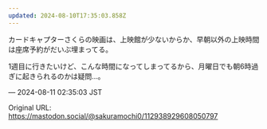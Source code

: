 ```yaml
---
updated: 2024-08-10T17:35:03.858Z
---
```


<p>カードキャプターさくらの映画は、上映館が少ないからか、早朝以外の上映時間は座席予約がだいぶ埋まってる。</p><p>1週目に行きたいけど、こんな時間になってしまってるから、月曜日でも朝6時過ぎに起きられるのかは疑問…。</p>

&mdash; 2024-08-11 02:35:03 JST

Original URL: https://mastodon.social/@sakuramochi0/112938929608050797
